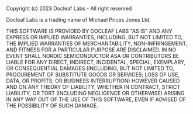 Copyright (c) 2023 Docleaf Labs - All right reserved

Docleaf Labs is a trading name of Michael Prices Jones Ltd.

THIS SOFTWARE IS PROVIDED BY DOCLEAF LABS "AS IS" AND ANY EXPRESS OR
IMPLIED WARRANTIES, INCLUDING, BUT NOT LIMITED TO, THE IMPLIED WARRANTIES OF
MERCHANTABILITY, NON-INFRINGEMENT, AND FITNESS FOR A PARTICULAR PURPOSE ARE
DISCLAIMED. IN NO EVENT SHALL NORDIC SEMICONDUCTOR ASA OR CONTRIBUTORS BE LIABLE
FOR ANY DIRECT, INDIRECT, INCIDENTAL, SPECIAL, EXEMPLARY, OR CONSEQUENTIAL
DAMAGES (INCLUDING, BUT NOT LIMITED TO, PROCUREMENT OF SUBSTITUTE GOODS OR
SERVICES; LOSS OF USE, DATA, OR PROFITS; OR BUSINESS INTERRUPTION) HOWEVER
CAUSED AND ON ANY THEORY OF LIABILITY, WHETHER IN CONTRACT, STRICT LIABILITY,
OR TORT (INCLUDING NEGLIGENCE OR OTHERWISE) ARISING IN ANY WAY OUT OF THE USE OF
THIS SOFTWARE, EVEN IF ADVISED OF THE POSSIBILITY OF SUCH DAMAGE.


